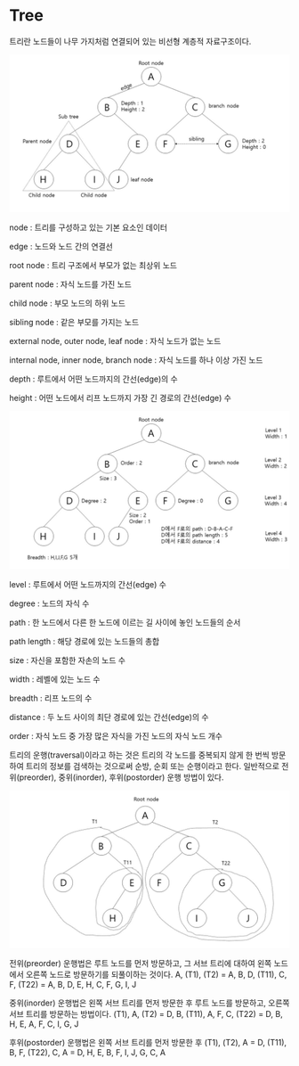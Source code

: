 # Tree

트리란 노드들이 나무 가지처럼 연결되어 있는 비선형 계층적 자료구조이다.



![tree1](./images/tree1-min.JPG)



node : 트리를 구성하고 있는 기본 요소인 데이터

edge : 노드와 노드 간의 연결선

root node : 트리 구조에서 부모가 없는 최상위 노드

parent node : 자식 노드를 가진 노드

child node : 부모 노드의 하위 노드

sibling node : 같은 부모를 가지는 노드

external node, outer node, leaf node : 자식 노드가 없는 노드

internal node, inner node, branch node : 자식 노드를 하나 이상 가진 노드

depth : 루트에서 어떤 노드까지의 간선(edge)의 수

height : 어떤 노드에서 리프 노드까지 가장 긴 경로의 간선(edge) 수



![tree2](./images/tree2-min.JPG)



level : 루트에서 어떤 노드까지의 간선(edge) 수

degree : 노드의 자식 수

path : 한 노드에서 다른 한 노드에 이르는 길 사이에 놓인 노드들의 순서

path length : 해당 경로에 있는 노드들의 총합

size : 자신을 포함한 자손의 노드 수

width : 레벨에 있는 노드 수

breadth : 리프 노드의 수

distance : 두 노드 사이의 최단 경로에 있는 간선(edge)의 수

order : 자식 노드 중 가장 많은 자식을 가진 노드의 자식 노드 개수


트리의 운행(traversal)이라고 하는 것은 트리의 각 노드를 중복되지 않게 한 번씩 방문하여 트리의 정보를 검색하는 것으로써 순방, 순회 또는 순행이라고 한다.
일반적으로 전위(preorder), 중위(inorder), 후위(postorder) 운행 방법이 있다.



![tree3](./images/tree3-min.JPG)



전위(preorder) 운행법은 루트 노드를 먼저 방문하고, 그 서브 트리에 대하여 왼쪽 노드에서 오른쪽 노드로 방문하기를 되풀이하는 것이다.
A, (T1), (T2)
 = A, B, D, (T11), C, F, (T22)
 = A, B, D, E, H, C, F, G, I, J


중위(inorder) 운행법은 왼쪽 서브 트리를 먼저 방문한 후 루트 노드를 방문하고, 오른쪽 서브 트리를 방문하는 방법이다.
(T1), A, (T2)
 = D, B, (T11), A, F, C, (T22)
 = D, B, H, E, A, F, C, I, G, J


후위(postorder) 운행법은 왼쪽 서브 트리를 먼저 방문한 후 
(T1), (T2), A
 = D, (T11), B, F, (T22), C, A
 = D, H, E, B, F, I, J, G, C, A

